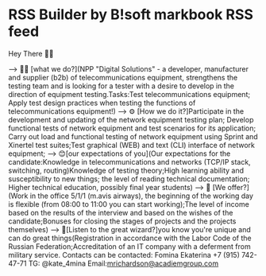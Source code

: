 # RSS Builder by B!soft markbook RSS feed
Hey There 👋👋

—> 🙋‍♀️ [what we do?](NPP "Digital Solutions" - a developer, manufacturer and supplier (b2b) of telecommunications equipment, strengthens the testing team and is looking for a tester with a desire to develop in the direction of equipment testing.Tasks:Test telecommunications equipment; Apply test design practices when testing the functions of telecommunications equipment!)
—> ⚙ [How we do it?]Participate in the development and updating of the network equipment testing plan; Develop functional tests of network equipment and test scenarios for its application; Carry out load and functional testing of network equipment using Sprint and Xinertel test suites;Test graphical (WEB) and text (CLI) interface of network equipment; 
—> 😊[our expectations of you](Our expectations for the candidate:Knowledge in telecommunications and networks (TCP/IP stack, switching, routing)Knowledge of testing theory;High learning ability and susceptibility to new things; the level of reading technical documentation; Higher technical education, possibly final year students)
—> 🍔 [We offer?] (Work in the office 5/1/1 (m.avis airways), the beginning of the working day is flexible (from 08:00 to 11:00 you can start working);The level of income based on the results of the interview and based on the wishes of the candidate;Bonuses for closing the stages of projects and the projects themselves)
—> 🧙[Listen to the great wizard?]you know you're unique and can do great things(Registration in accordance with the Labor Code of the Russian Federation;Accreditation of an IT company with a deferment from military service.
Contacts can be contacted:
Fomina Ekaterina
+7 (915) 742-47-71
TG: @kate_4mina
Email:mrichardson@acadiemgroup.com
